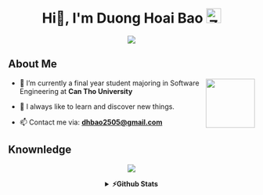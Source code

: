 <h1 align="center">
  Hi👋, I'm Duong Hoai Bao 
  <img src="https://raw.githubusercontent.com/Tarikul-Islam-Anik/Animated-Fluent-Emojis/master/Emojis/Smilies/Zzz.png" alt="Zzz" width="30" height="30" />
</h1>

<p align="center">
  <a href="https://github.com/DenverCoder1/readme-typing-svg"><img src="https://readme-typing-svg.herokuapp.com?lines=I'm+a+Web+Developer;Always%20learning%20new%20things&center=true&width=500&height=30"></a>
</p> 

<h2>About Me</h2>

<img src="https://raw.githubusercontent.com/Tarikul-Islam-Anik/Animated-Fluent-Emojis/master/Emojis/Travel%20and%20places/Ferry.png" width="100" height="100" align="right"/>

- 🔭 I’m currently a final year student majoring in Software Engineering at **Can Tho University**

- 🌱 I always like to learn and discover new things.

- 📫 Contact me via: **dhbao2505@gmail.com**

<h2>Knownledge</h2>

<p align="center">
<img src="https://skillicons.dev/icons?i=cpp,java,nodejs,react,vue,tailwind,bootstrap,mongodb,mysql,postgresql,git,github,docker,figma,linux" />
</p>


<details>
<summary align="center"><b>⚡Github Stats</b></summary>
<br/>

<p align="center"> 
  <a href="#"><img alt="Duong Hoai Bao's Github Stats" src="https://denvercoder1-github-readme-stats.vercel.app/api?username=dhoaibao&show_icons=true&count_private=true&theme=tokyonight&bg_color=0D1117" height="192px" width="49.5%"/></a>
  <a href="#"><img src="https://github-readme-streak-stats.herokuapp.com/?user=dhoaibao&theme=tokyonight&background=0D1117" alt="Duong Hoai Bao's GitHub streak" height="192px" width="49.5%"/></a>
  <br/>
</p>

![Duong Hoai Bao's github activity graph](https://github-readme-activity-graph.vercel.app/graph?username=dhoaibao&theme=tokyo-night&height=300&bg_color=0D1117)

<!--
<br/>
<p align="center">
  <a href="#"><img alt="Duong Hoai Bao's Top Languages" src="https://denvercoder1-github-readme-stats.vercel.app/api/top-langs/?username=dhoaibao&langs_count=8&layout=compact&theme=tokyonight&bg_color=0D1117"/></a>
</p>
-->
</details>
